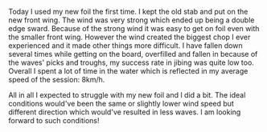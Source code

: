 Today I used my new foil the first time. I kept the old stab and put on the new front wing. The wind was very strong which ended up being a double edge sward. Because of the strong wind it was easy to get on foil even with the smaller front wing. However the wind created the biggest chop I ever experienced and it made other things more difficult. I have fallen down several times while getting on the board, overfilled and fallen in because of the waves' picks and troughs, my success rate in jibing was quite low too. Overall I spent a lot of time in the water which is reflected in my average speed of the session: 8km/h. 

All in all I expected to struggle with my new foil and I did a bit. The ideal conditions would've been the same or slightly lower wind speed but different direction which would've resulted in less waves. I am looking forward to such conditions!